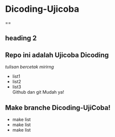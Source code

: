 # Dicoding-Ujicoba

== 
## heading 2

Repo ini adalah Ujicoba Dicoding
--
 *tulisan bercetak mirirng*
- list1
- list2
- list3  
Github dan git Mudah ya!

## Make branche Dicoding-UjiCoba! 
- make list 
- make list 
- make list 

